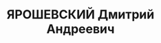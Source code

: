---
title: ЯРОШЕВСКИЙ Дмитрий Андреевич
description: 'Род. в 1904, г. Брянск, украинец, обр.: неоконченное среднее, б/п. Проживал:
  г. Краснодар. Диспетчер службы движения ст.Краснодар.

  Обв. в том, что был участником к/р троцкистско-зиновьевской организации. Приговор:
  ВК ВС СССР, 17.12.1937 – ВМН. Расстрелян 17.12.1937, в г.Ростове-на-Дону.

  Реабилитирован ВК ВС СССР 10.08.1957'
---
